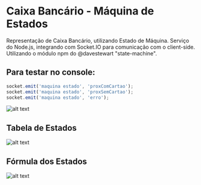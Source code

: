 # Caixa Bancário - Máquina de Estados
Representação de Caixa Bancário, utilizando Estado de Máquina. Serviço do Node.js, integrando com Socket.IO para comunicação com o client-side. Utilizando o módulo npm do @davestewart "state-machine".

## Para testar no console:
```javascript
socket.emit('maquina estado', 'proxComCartao');
socket.emit('maquina estado', 'proxSemCartao');
socket.emit('maquina estado', 'erro');
```

![alt text](https://i.ibb.co/RcPTybC/Diagrama.png)

## Tabela de Estados
![alt text](https://i.ibb.co/qrRw8s1/TABELA.jpg)

## Fórmula dos Estados
![alt text](https://i.ibb.co/QrYmKj5/F-RMULAS.jpg)
